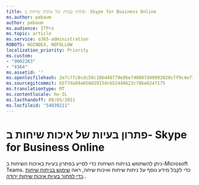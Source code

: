 ```yaml
---
title: פתרון בעיות של איכות שיחות ב- Skype for Business Online
ms.author: pebaum
author: pebaum
ms.audience: ITPro
ms.topic: article
ms.service: o365-administration
ROBOTS: NOINDEX, NOFOLLOW
localization_priority: Priority
ms.custom:
- "9002263"
- "4364"
ms.assetid: ''
ms.openlocfilehash: 2e7c7fc8cdc50c186d48779e9be740807d40993020cff9c4e7794ceaf1f81443
ms.sourcegitcommit: b5f7da89a650d2915dc652449623c78be6247175
ms.translationtype: MT
ms.contentlocale: he-IL
ms.lasthandoff: 08/05/2021
ms.locfileid: "54039211"
---
```

# <a name="troubleshoot-skype-for-business-call-quality"></a>פתרון בעיות של איכות שיחות ב- Skype for Business Online

ניתן להשתמש בניתוח השיחות כדי לסייע בפתרון בעיות באיכות השיחות ב-Microsoft Teams. כדי לקבל מידע נוסף על ניתוח שיחות ואיכות שיחה, ראה [שימוש בניתוח שיחות כדי לפתור בעיות איכות שיחות ירודה](https://docs.microsoft.com/MicrosoftTeams/use-call-analytics-to-troubleshoot-poor-call-quality)..
